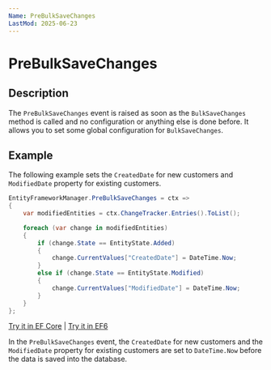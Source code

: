 ```yaml
---
Name: PreBulkSaveChanges
LastMod: 2025-06-23
---
```


# PreBulkSaveChanges

## Description

The `PreBulkSaveChanges` event is raised as soon as the `BulkSaveChanges` method is called and no configuration or anything else is done before. It allows you to set some global configuration for `BulkSaveChanges`. 

## Example

The following example sets the `CreatedDate` for new customers and `ModifiedDate` property for existing customers.

```csharp
EntityFrameworkManager.PreBulkSaveChanges = ctx =>
{
    var modifiedEntities = ctx.ChangeTracker.Entries().ToList();

    foreach (var change in modifiedEntities)
    {
        if (change.State == EntityState.Added)
        {
            change.CurrentValues["CreatedDate"] = DateTime.Now;
        }
        else if (change.State == EntityState.Modified)
        {
            change.CurrentValues["ModifiedDate"] = DateTime.Now;
        }
    }
};
```

[Try it in EF Core](https://dotnetfiddle.net/5Zj4gQ) | [Try it in EF6](https://dotnetfiddle.net/3nTyrH)

In the `PreBulkSaveChanges` event, the `CreatedDate` for new customers and the `ModifiedDate` property for existing customers are set to `DateTime.Now` before the data is saved into the database.
